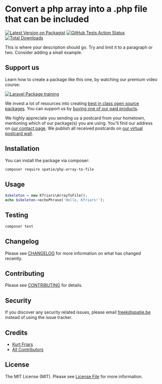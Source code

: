 # Convert a php array into a .php file that can be included

[![Latest Version on Packagist](https://img.shields.io/packagist/v/spatie/php-array-to-file.svg?style=flat-square)](https://packagist.org/packages/spatie/php-array-to-file)
[![GitHub Tests Action Status](https://img.shields.io/github/workflow/status/spatie/php-array-to-file/run-tests?label=tests)](https://github.com/spatie/php-array-to-file/actions?query=workflow%3Arun-tests+branch%3Amaster)
[![Total Downloads](https://img.shields.io/packagist/dt/spatie/php-array-to-file.svg?style=flat-square)](https://packagist.org/packages/spatie/php-array-to-file)


This is where your description should go. Try and limit it to a paragraph or two. Consider adding a small example.

## Support us

Learn how to create a package like this one, by watching our premium video course:

[![Laravel Package training](https://spatie.be/github/package-training.jpg)](https://laravelpackage.training)

We invest a lot of resources into creating [best in class open source packages](https://spatie.be/open-source). You can support us by [buying one of our paid products](https://spatie.be/open-source/support-us).

We highly appreciate you sending us a postcard from your hometown, mentioning which of our package(s) you are using. You'll find our address on [our contact page](https://spatie.be/about-us). We publish all received postcards on [our virtual postcard wall](https://spatie.be/open-source/postcards).

## Installation

You can install the package via composer:

```bash
composer require spatie/php-array-to-file
```

## Usage

``` php
$skeleton = new Kfriars\ArrayToFile();
echo $skeleton->echoPhrase('Hello, Kfriars!');
```

## Testing

``` bash
composer test
```

## Changelog

Please see [CHANGELOG](CHANGELOG.md) for more information on what has changed recently.

## Contributing

Please see [CONTRIBUTING](CONTRIBUTING.md) for details.

## Security

If you discover any security related issues, please email freek@spatie.be instead of using the issue tracker.

## Credits

- [Kurt Friars](https://github.com/kfriars)
- [All Contributors](../../contributors)

## License

The MIT License (MIT). Please see [License File](LICENSE.md) for more information.

